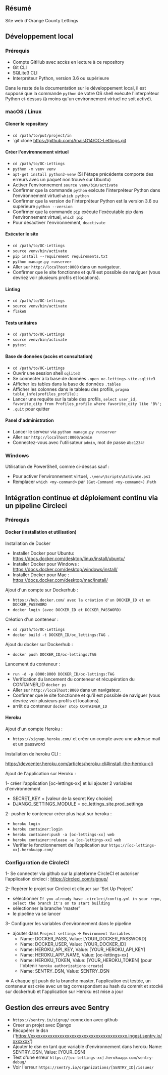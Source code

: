 ## Résumé

Site web d'Orange County Lettings

## Développement local

### Prérequis

- Compte GitHub avec accès en lecture à ce repository
- Git CLI
- SQLite3 CLI
- Interpréteur Python, version 3.6 ou supérieure

Dans le reste de la documentation sur le développement local, il est supposé que la commande `python` de votre OS shell exécute l'interpréteur Python ci-dessus (à moins qu'un environnement virtuel ne soit activé).

### macOS / Linux

#### Cloner le repository

- `cd /path/to/put/project/in`
- `git clone https://github.com/AnaisG14/OC-Lettings.git

#### Créer l'environnement virtuel

- `cd /path/to/OC-Lettings`
- `python -m venv venv`
- `apt-get install python3-venv` (Si l'étape précédente comporte des erreurs avec un paquet non trouvé sur Ubuntu)
- Activer l'environnement `source venv/bin/activate`
- Confirmer que la commande `python` exécute l'interpréteur Python dans l'environnement virtuel
`which python`
- Confirmer que la version de l'interpréteur Python est la version 3.6 ou supérieure `python --version`
- Confirmer que la commande `pip` exécute l'exécutable pip dans l'environnement virtuel, `which pip`
- Pour désactiver l'environnement, `deactivate`

#### Exécuter le site

- `cd /path/to/OC-Lettings`
- `source venv/bin/activate`
- `pip install --requirement requirements.txt`
- `python manage.py runserver`
- Aller sur `http://localhost:8000` dans un navigateur.
- Confirmer que le site fonctionne et qu'il est possible de naviguer (vous devriez voir plusieurs profils et locations).

#### Linting

- `cd /path/to/OC-Lettings`
- `source venv/bin/activate`
- `flake8`

#### Tests unitaires

- `cd /path/to/OC-Lettings`
- `source venv/bin/activate`
- `pytest`

#### Base de données (accès et consultation)

- `cd /path/to/OC-Lettings`
- Ouvrir une session shell `sqlite3`
- Se connecter à la base de données `.open oc-lettings-site.sqlite3`
- Afficher les tables dans la base de données `.tables`
- Afficher les colonnes dans le tableau des profils, `pragma table_info(profiles_profile);`
- Lancer une requête sur la table des profils, `select user_id, favorite_city from
  Profiles_profile where favorite_city like 'B%';`
- `.quit` pour quitter

#### Panel d'administration

- Lancer le serveur via `python manage.py runserver`
- Aller sur `http://localhost:8000/admin`
- Connectez-vous avec l'utilisateur `admin`, mot de passe `Abc1234!`

### Windows

Utilisation de PowerShell, comme ci-dessus sauf :

- Pour activer l'environnement virtuel, `.\venv\Scripts\Activate.ps1` 
- Remplacer `which <my-command>` par `(Get-Command <my-command>).Path`

## Intégration continue et déploiement continu via un pipeline Circleci

### Prérequis
#### Docker (installation et utilisation)

Installation de Docker
- Installer Docker pour Ubuntu: https://docs.docker.com/desktop/linux/install/ubuntu/
- Installer Docker pour Windows : https://docs.docker.com/desktop/windows/install/
- Installer Docker pour Mac : https://docs.docker.com/desktop/mac/install/

Ajout d'un compte sur Dockerhub :
- `https://hub.docker.com/ avec la création d'un DOCKER_ID et un DOCKER_PASSWORD`
- `docker login (avec DOCKER_ID et DOCKER_PASSWORD)`

Création d'un conteneur :
- `cd /path/to/OC-Lettings`
- `docker build -t DOCKER_ID/oc_lettings:TAG .`

Ajout du docker sur Dockerhub :
- `docker push DOCKER_ID/oc-lettings:TAG`

Lancement du conteneur :
- `run -d -p 8000:8000 DOCKER_ID/oc-lettings:TAG`
- Verification du lancement du conteneur et récupération du CONTAINER_ID `docker ps`
- Aller sur `http://localhost:8000` dans un navigateur.
- Confirmer que le site fonctionne et qu'il est possible de naviguer (vous devriez voir plusieurs profils et locations).
- arrêt du conteneur `docker stop CONTAINER_ID`


#### Heroku
Ajout d'un compte Heroku : 

- `https://signup.heroku.com/` et créer un compte avec une adresse mail et un password

Installation de heroku CLI : 

https://devcenter.heroku.com/articles/heroku-cli#install-the-heroku-cli


Ajout de l'application sur Heroku :

1- créer l'application [oc-lettings-xx] et lui ajouter 2 variables d'environnement
- SECRET_KEY = [valeur de la secret Key choisie]
- DJANGO_SETTINGS_MODULE = oc_lettings_site.prod_settings

2- pusher le conteneur créer plus haut sur heroku : 
- `heroku login`
- `heroku container:login`
- `heroku container:push -a [oc-lettings-xx] web`
- `heroku container:release -a [oc-lettings-xx] web`
- Verifier le fonctionnement de l'application sur `https://[oc-lettings-xx].herokuapp.com/`

### Configuration de CircleCI
1- Se connecter via github sur la plateforme CircleCI et autoriser l'application circleci : https://circleci.com/signup/

2- Repérer le projet sur Circleci et cliquer sur 'Set Up Project'

- sélectionner `If you already have .circleci/config.yml in your repo, select the branch it's on to start building`
- sélectionner la branche 'master'
- le pipeline va se lancer

3- Configurer les variables d'environnement dans le pipeline
- ajouter dans `Project settings` => `Environment Variables` :
    - Name: DOCKER_PASS, Value: [YOUR_DOCKER_PASSWORD]
    - Name: DOCKER_USER, Value: [YOUR_DOCKER_ID]
    - Name: HEROKU_API_KEY, Value: [YOUR_HEROKU_API_KEY]
    - Name: HEROKU_APP_NAME, Value: [oc-lettings-xx]
    - Name: HEROKU_TOKEN, Value: [YOUR_HEROKU_TOKEN] (pour l'obtenir `heroku authorizations:create`)
    - Name: SENTRY_DSN, Value: SENTRY_DSN

=> A chaque git push de la branche master, l'application est testée, un conteneur est crée avec un tag correspondant au hash du commit
  et stocké sur dockerhub et l'application sur Heroku est mise a jour

## Gestion des erreurs avec Sentry
- `https://sentry.io/signup/` connexion avec github
- Creer un projet avec Django
- Récupérer le dsn ('https://xxxxxxxxxxxxxxxxxxxxxxxxxxxxxxxxxxxxxxxx.ingest.sentry.io/xxxxxxx')
- Ajouter le dsn en tant que variable d'environnement dans heroku Name: SENTRY_DSN, Value: [YOUR_DSN]
- Test d'une erreur `https://[oc-lettings-xx].herokuapp.com/sentry-debug/`
- Voir l'erreur `https://sentry.io/organizations/[SENTRY_ID]/issues/`